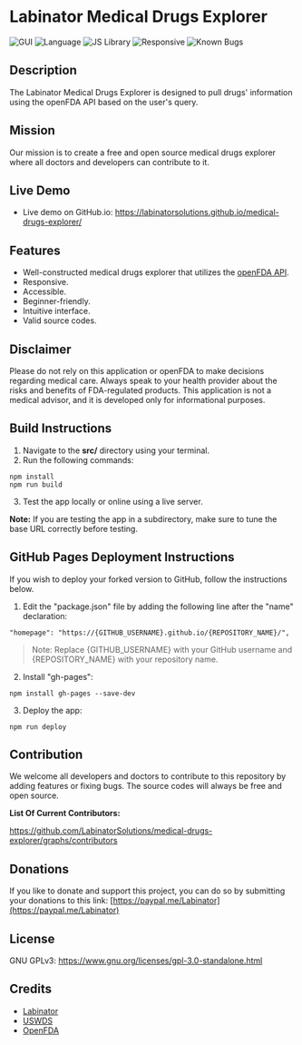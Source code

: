 # Labinator Medical Drugs Explorer

![GUI](https://img.shields.io/badge/GUI-USWDS_2.7.1-0B1013)
![Language](https://img.shields.io/badge/Language-JavaScript-026300)
![JS Library](https://img.shields.io/badge/JS_Library-React-0047AB)
![Responsive](https://img.shields.io/badge/Responsive-Yes-5D185B)
![Known Bugs](https://img.shields.io/badge/Known_Bugs-0-D83933)

## Description

The Labinator Medical Drugs Explorer is designed to pull drugs' information using the openFDA API based on the user's query.

## Mission

Our mission is to create a free and open source medical drugs explorer where all doctors and developers can contribute to it.

## Live Demo

- Live demo on GitHub.io: https://labinatorsolutions.github.io/medical-drugs-explorer/

## Features

- Well-constructed medical drugs explorer that utilizes the [openFDA API](https://open.fda.gov/).
- Responsive.
- Accessible.
- Beginner-friendly.
- Intuitive interface.
- Valid source codes.

## Disclaimer

Please do not rely on this application or openFDA to make decisions regarding medical care. Always speak to your health provider about the risks and benefits of FDA-regulated products. This application is not a medical advisor, and it is developed only for informational purposes.

## Build Instructions

1. Navigate to the **src/** directory using your terminal.
2. Run the following commands:

```
npm install
npm run build
```

3. Test the app locally or online using a live server.

**Note:** If you are testing the app in a subdirectory, make sure to tune the base URL correctly before testing.

## GitHub Pages Deployment Instructions

If you wish to deploy your forked version to GitHub, follow the instructions below.

1. Edit the "package.json" file by adding the following line after the "name" declaration:

```
"homepage": "https://{GITHUB_USERNAME}.github.io/{REPOSITORY_NAME}/",
```

> Note: Replace {GITHUB_USERNAME} with your GitHub username and {REPOSITORY_NAME} with your repository name.

2. Install "gh-pages":

```
npm install gh-pages --save-dev
```

3. Deploy the app:

```
npm run deploy
```

## Contribution

We welcome all developers and doctors to contribute to this repository by adding features or fixing bugs. The source codes will always be free and open source.

**List Of Current Contributors:**

https://github.com/LabinatorSolutions/medical-drugs-explorer/graphs/contributors

## Donations

If you like to donate and support this project, you can do so by submitting your donations to this link: [https://paypal.me/Labinator](https://paypal.me/Labinator)

## License

GNU GPLv3: https://www.gnu.org/licenses/gpl-3.0-standalone.html

## Credits

- [Labinator](https://labinator.com/)
- [USWDS](https://designsystem.digital.gov/)
- [OpenFDA](https://open.fda.gov/)
